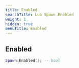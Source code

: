 ```yaml
---
title: Enabled
searchTitle: Lua Spawn Enabled
weight: 1
hidden: true
menuTitle: Enabled
---
```

## Enabled
```lua
Spawn:Enabled(); -- bool
```